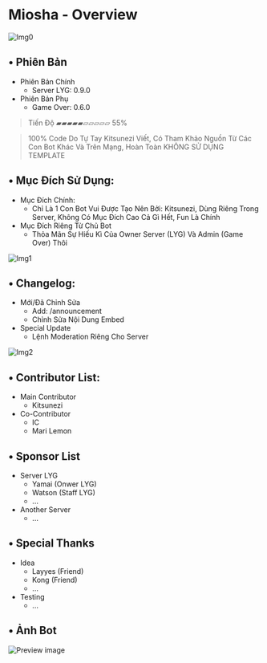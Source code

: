 # Miosha - Overview

![Img0](https://cdn.discordapp.com/attachments/1098463125268873216/1098468034504577074/Miosha-Overall.png)
## • Phiên Bản
- Phiên Bản Chính
    + Server LYG: 0.9.0
- Phiên Bản Phụ
    + Game Over: 0.6.0
> Tiến Độ ▰▰▰▰▰▱▱▱▱▱ 55%

> 100% Code Do Tự Tay Kitsunezi Viết, Có Tham Khảo Nguồn Từ Các Con Bot Khác Và Trên Mạng, Hoàn Toàn KHÔNG SỬ DỤNG TEMPLATE
## • Mục Đích Sử Dụng:
- Mục Đích Chính:
    + Chỉ Là 1 Con Bot Vui Được Tạo Nên Bởi: Kitsunezi, Dùng Riêng Trong Server, Không Có Mục Đích Cao Cả Gì Hết, Fun Là Chính
- Mục Đích Riêng Từ Chủ Bot
    + Thỏa Mãn Sự Hiếu Kì Của Owner Server (LYG) Và Admin (Game Over) Thôi

![Img1](https://cdn.discordapp.com/attachments/1098463125268873216/1098468034269683782/Miosha-Info.png)
## • Changelog: 

- Mới/Đã Chỉnh Sửa
    + Add: /announcement
    + Chỉnh Sửa Nội Dung Embed
- Special Update
    + Lệnh Moderation Riêng Cho Server

![Img2](https://cdn.discordapp.com/attachments/1098463125268873216/1098468034072563823/Miosha-Credits.png)
## • Contributor List:
- Main Contributor
    + Kitsunezi
- Co-Contributor
    + IC
    + Mari Lemon
## • Sponsor List
- Server LYG
    + Yamai (Onwer LYG)
    + Watson (Staff LYG)
    + ...
- Another Server
    + ...
## • Special Thanks
- Idea
    + Layyes (Friend)
    + Kong (Friend)
    + ...
- Testing
    + ...
## • Ảnh Bot
![Preview image](https://cdn.discordapp.com/attachments/1098463125268873216/1098468033556656178/Banner.png)
